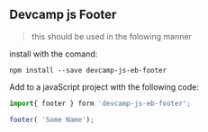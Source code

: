 ## Devcamp js Footer

> this should be used in the folowing manner 

install with the comand:

```
npm install --save devcamp-js-eb-footer
```
Add to a javaScript project with the following code:

```javascript
import{ footer } form 'devcamp-js-eb-footer';

footer( 'Some Name');
```

